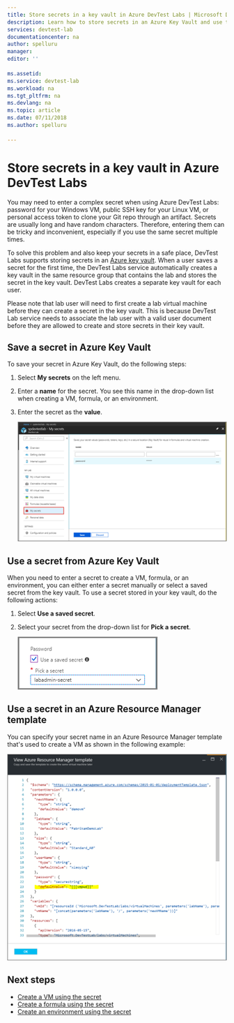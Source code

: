 ```yaml
---
title: Store secrets in a key vault in Azure DevTest Labs | Microsoft Docs
description: Learn how to store secrets in an Azure Key Vault and use them while creating a VM, formula, or an environment. 
services: devtest-lab
documentationcenter: na
author: spelluru
manager: 
editor: ''

ms.assetid:
ms.service: devtest-lab
ms.workload: na
ms.tgt_pltfrm: na
ms.devlang: na
ms.topic: article
ms.date: 07/11/2018
ms.author: spelluru

---
```

# Store secrets in a key vault in Azure DevTest Labs
You may need to enter a complex secret when using Azure DevTest Labs: password for your Windows VM, public SSH key for your Linux VM, or personal access token to clone your Git repo through an artifact. Secrets are usually long and have random characters. Therefore, entering them can be tricky and inconvenient, especially if you use the same secret multiple times.

To solve this problem and also keep your secrets in a safe place, DevTest Labs supports storing secrets in an [Azure key vault](../key-vault/key-vault-overview.md). When a user saves a secret for the first time, the DevTest Labs service automatically creates a key vault in the same resource group that contains the lab and stores the secret in the key vault. DevTest Labs creates a separate key vault for each user. 

Please note that lab user will need to first create a lab virtual machine before they can create a secret in the key vault. This is because DevTest Lab service needs to associate the lab user with a valid user document before they are allowed to create and store secrets in their key vault. 


## Save a secret in Azure Key Vault
To save your secret in Azure Key Vault, do the following steps:

1. Select **My secrets** on the left menu.
2. Enter a **name** for the secret. You see this name in the drop-down list when creating a VM, formula, or an environment. 
3. Enter the secret as the **value**.

    ![Store secret](media/devtest-lab-store-secrets-in-key-vault/store-secret.png)

## Use a secret from Azure Key Vault
When you need to enter a secret to create a VM, formula, or an environment, you can either enter a secret manually or select a saved secret from the key vault. To use a secret stored in your key vault, do the following actions:

1. Select **Use a saved secret**. 
2. Select your secret from the drop-down list for **Pick a secret**. 

    ![Use secret in VM](media/devtest-lab-store-secrets-in-key-vault/secret-store-pick-a-secret.png)

## Use a secret in an Azure Resource Manager template
You can specify your secret name in an Azure Resource Manager template that's used to create a VM as shown in the following example:

![Use secret in formula or environment](media/devtest-lab-store-secrets-in-key-vault/secret-store-arm-template.png)

## Next steps

- [Create a VM using the secret](devtest-lab-add-vm.md) 
- [Create a formula using the secret](devtest-lab-manage-formulas.md)
- [Create an environment using the secret](devtest-lab-create-environment-from-arm.md)
